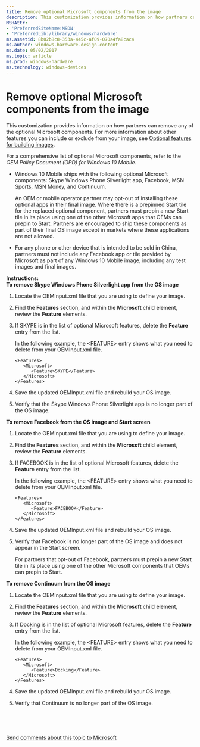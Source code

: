 ```yaml
---
title: Remove optional Microsoft components from the image
description: This customization provides information on how partners can remove any of the optional Microsoft components.
MSHAttr:
- 'PreferredSiteName:MSDN'
- 'PreferredLib:/library/windows/hardware'
ms.assetid: 8b02b8c8-353a-445c-af09-070a4fa8cac4
ms.author: windows-hardware-design-content
ms.date: 05/02/2017
ms.topic: article
ms.prod: windows-hardware
ms.technology: windows-devices
---
```


# Remove optional Microsoft components from the image


This customization provides information on how partners can remove any of the optional Microsoft components. For more information about other features you can include or exclude from your image, see [Optional features for building images](https://msdn.microsoft.com/en-us/windows/hardware/commercialize/manufacture/mobile/optional-features-for-building-images).

For a comprehensive list of optional Microsoft components, refer to the *OEM Policy Document (OPD) for Windows 10 Mobile*.

-   Windows 10 Mobile ships with the following optional Microsoft components: Skype Windows Phone Silverlight app, Facebook, MSN Sports, MSN Money, and Continuum.

    An OEM or mobile operator partner may opt-out of installing these optional apps in their final image. Where there is a prepinned Start tile for the replaced optional component, partners must prepin a new Start tile in its place using one of the other Microsoft apps that OEMs can prepin to Start. Partners are encouraged to ship these components as part of their final OS image except in markets where these applications are not allowed.

-   For any phone or other device that is intended to be sold in China, partners must not include any Facebook app or tile provided by Microsoft as part of any Windows 10 Mobile image, including any test images and final images.

<a href="" id="instructions-"></a>**Instructions:**  
**To remove Skype Windows Phone Silverlight app from the OS image**

1.  Locate the OEMInput.xml file that you are using to define your image.

2.  Find the **Features** section, and within the **Microsoft** child element, review the **Feature** elements.

3.  If SKYPE is in the list of optional Microsoft features, delete the **Feature** entry from the list.

    In the following example, the &lt;FEATURE&gt; entry shows what you need to delete from your OEMInput.xml file.

    ``` syntax
    <Features>
       <Microsoft>
          <Feature>SKYPE</Feature>
       </Microsoft>
    </Features>
    ```

4.  Save the updated OEMInput.xml file and rebuild your OS image.

5.  Verify that the Skype Windows Phone Silverlight app is no longer part of the OS image.

**To remove Facebook from the OS image and Start screen**

1.  Locate the OEMInput.xml file that you are using to define your image.

2.  Find the **Features** section, and within the **Microsoft** child element, review the **Feature** elements.

3.  If FACEBOOK is in the list of optional Microsoft features, delete the **Feature** entry from the list.

    In the following example, the &lt;FEATURE&gt; entry shows what you need to delete from your OEMInput.xml file.

    ``` syntax
    <Features>
       <Microsoft>
          <Feature>FACEBOOK</Feature>
       </Microsoft>
    </Features>
    ```

4.  Save the updated OEMInput.xml file and rebuild your OS image.

5.  Verify that Facebook is no longer part of the OS image and does not appear in the Start screen.

    For partners that opt-out of Facebook, partners must prepin a new Start tile in its place using one of the other Microsoft components that OEMs can prepin to Start.

**To remove Continuum from the OS image**

1.  Locate the OEMInput.xml file that you are using to define your image.

2.  Find the **Features** section, and within the **Microsoft** child element, review the **Feature** elements.

3.  If Docking is in the list of optional Microsoft features, delete the **Feature** entry from the list.

    In the following example, the &lt;FEATURE&gt; entry shows what you need to delete from your OEMInput.xml file.

    ``` syntax
    <Features>
       <Microsoft>
          <Feature>Docking</Feature>
       </Microsoft>
    </Features>
    ```

4.  Save the updated OEMInput.xml file and rebuild your OS image.

5.  Verify that Continuum is no longer part of the OS image.

 

 

[Send comments about this topic to Microsoft](mailto:wsddocfb@microsoft.com?subject=Documentation%20feedback%20%5Bp_phCustomization\p_phCustomization%5D:%20Remove%20optional%20Microsoft%20components%20from%20the%20image%20%20RELEASE:%20%289/7/2016%29&body=%0A%0APRIVACY%20STATEMENT%0A%0AWe%20use%20your%20feedback%20to%20improve%20the%20documentation.%20We%20don't%20use%20your%20email%20address%20for%20any%20other%20purpose,%20and%20we'll%20remove%20your%20email%20address%20from%20our%20system%20after%20the%20issue%20that%20you're%20reporting%20is%20fixed.%20While%20we're%20working%20to%20fix%20this%20issue,%20we%20might%20send%20you%20an%20email%20message%20to%20ask%20for%20more%20info.%20Later,%20we%20might%20also%20send%20you%20an%20email%20message%20to%20let%20you%20know%20that%20we've%20addressed%20your%20feedback.%0A%0AFor%20more%20info%20about%20Microsoft's%20privacy%20policy,%20see%20http://privacy.microsoft.com/default.aspx. "Send comments about this topic to Microsoft")




